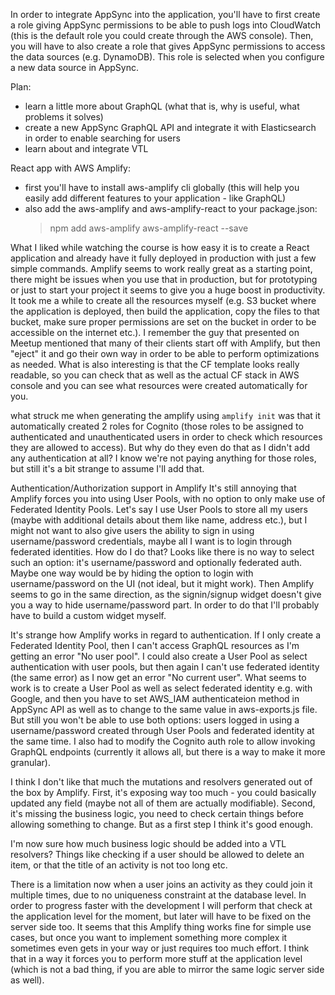 In order to integrate AppSync into the application, you'll have to first create a role giving AppSync permissions to be able to push logs into CloudWatch (this is the default role you could create through the AWS console).
Then, you will have to also create a role that gives AppSync permissions to access the data sources (e.g. DynamoDB). This role is selected when you configure a new data source in AppSync.

Plan:

- learn a little more about GraphQL (what that is, why is useful, what problems it solves)
- create a new AppSync GraphQL API and integrate it with Elasticsearch in order to enable searching for users
- learn about and integrate VTL

React app with AWS Amplify:

- first you'll have to install aws-amplify cli globally (this will help you easily add different features to your application - like GraphQL)
- also add the aws-amplify and aws-amplify-react to your package.json:
  > npm add aws-amplify aws-amplify-react --save

What I liked while watching the course is how easy it is to create a React application and already have it fully deployed in production with just a few simple commands. Amplify seems to work really great as a starting point, there might be issues when you use that in production, but for prototyping or just to start your project it seems to give you a huge boost in productivity. It took me a while to create all the resources myself (e.g. S3 bucket where the application is deployed, then build the application, copy the files to that bucket, make sure proper permissions are set on the bucket in order to be accessible on the internet etc.).
I remember the guy that presented on Meetup mentioned that many of their clients start off with Amplify, but then "eject" it and go their own way in order to be able to perform optimizations as needed.
What is also interesting is that the CF template looks really readable, so you can check that as well as the actual CF stack in AWS console and you can see what resources were created automatically for you.

what struck me when generating the amplify using `amplify init` was that it automatically created 2 roles for Cognito (those roles to be assigned to authenticated and unauthenticated users in order to check which resources they are allowed to access). But why do they even do that as I didn't add any authentication at all? I know we're not paying anything for those roles, but still it's a bit strange to assume I'll add that.

Authentication/Authorization support in Amplify
It's still annoying that Amplify forces you into using User Pools, with no option to only make use of Federated Identity Pools. Let's say I use User Pools to store all my users (maybe with additional details about them like name, address etc.), but I might not want to also give users the ability to sign in using username/password credentials, maybe all I want is to login through federated identities. How do I do that? Looks like there is no way to select such an option: it's username/password and optionally federated auth. Maybe one way would be by hiding the option to login with username/password on the UI (not ideal, but it might work).
Then Amplify seems to go in the same direction, as the signin/signup widget doesn't give you a way to hide username/password part. In order to do that I'll probably have to build a custom widget myself.

It's strange how Amplify works in regard to authentication. If I only create a Federated Identity Pool, then I can't access GraphQL resources as I'm getting an error "No user pool".
I could also create a User Pool as select authentication with user pools, but then again I can't use federated identity (the same error) as I now get an error "No current user".
What seems to work is to create a User Pool as well as select federated identity e.g. with Google, and then you have to set AWS_IAM authenticateion method in AppSync API as well as to change to the same value in aws-exports.js file. But still you won't be able to use both options: users logged in using a username/password created through User Pools and federated identity at the same time. I also had to modify the Cognito auth role to allow invoking GraphQL endpoints (currently it allows all, but there is a way to make it more granular).

I think I don't like that much the mutations and resolvers generated out of the box by Amplify. First, it's exposing way too much - you could basically updated any field (maybe not all of them are actually modifiable). Second, it's missing the business logic, you need to check certain things before allowing something to change. But as a first step I think it's good enough.

I'm now sure how much business logic should be added into a VTL resolvers? Things like checking if a user should be allowed to delete an item, or that the title of an activity is not too long etc.

There is a limitation now when a user joins an activity as they could join it multiple times, due to no uniqueness constraint at the database level. In order to progress faster with the development I will perform that check at the application level for the moment, but later will have to be fixed on the server side too.
It seems that this Amplify thing works fine for simple use cases, but once you want to implement something more complex it sometimes even gets in your way or just requires too much effort. I think that in a way it forces you to perform more stuff at the application level (which is not a bad thing, if you are able to mirror the same logic server side as well).
